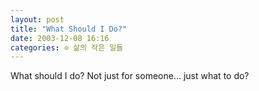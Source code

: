 ```yaml
---
layout: post
title: "What Should I Do?"
date: 2003-12-08 16:16
categories: ⊙ 삶의 작은 일들
---
```


What should I do? Not just for someone... just what to do?
       

